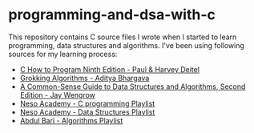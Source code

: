 # programming-and-dsa-with-c
This repository contains C source files I wrote when I started to learn programming, data structures and algorithms.
I've been using following sources for my learning process:
- [C How to Program Ninth Edition - Paul & Harvey Deitel](https://www.amazon.com/How-Program-Studies-Applications-Programming/dp/1292437073/ref=sr_1_4?keywords=c+how+to+program&qid=1691785070&sprefix=c+how+to+%2Caps%2C229&sr=8-4)
- [Grokking Algorithms -  Aditya Bhargava](https://www.amazon.com/Grokking-Algorithms-illustrated-programmers-curious/dp/1617292230)
- [A Common-Sense Guide to Data Structures and Algorithms, Second Edition - Jay Wengrow](https://www.amazon.com/Common-Sense-Guide-Structures-Algorithms-Second/dp/1680507222)
- [Neso Academy - C programming Playlist](https://youtube.com/playlist?list=PLBlnK6fEyqRggZZgYpPMUxdY1CYkZtARR)
- [Neso Academy - Data Structures Playlist](https://youtube.com/playlist?list=PLBlnK6fEyqRj9lld8sWIUNwlKfdUoPd1Y)
- [Abdul Bari - Algorithms Playlist](https://youtube.com/playlist?list=PLDN4rrl48XKpZkf03iYFl-O29szjTrs_O)
